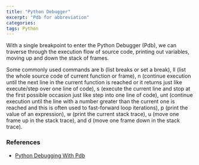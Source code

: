 ```yaml
---
title: "Python Debugger"
excerpt: "Pdb for abbreviation"
categories:
tags: Python
---
```


With a single breakpoint to enter the Python Debugger (Pdb), we can traverse through the execution flow of source code, printing out variables, moving up and down the stack of frames.

Some commonly used commands are b (list breaks or set a break), ll (list the whole source code of current function or frame), n (continue execution until the next line in the current function is reached or it returns just like execute/step over one line of code), s (execute the current line and stop at the first possible occasion just like step into one line of code), unt (continue execution until the line with a number greater than the current one is reached and this is often used to fast-forward loop iterations), p (print the value of an expression), w (print the current stack trace), u (move one frame up in the stack trace), and d (move one frame down in the stack trace).

### References

- [Python Debugging With Pdb](https://realpython.com/python-debugging-pdb/)
